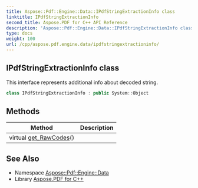 ```yaml
---
title: Aspose::Pdf::Engine::Data::IPdfStringExtractionInfo class
linktitle: IPdfStringExtractionInfo
second_title: Aspose.PDF for C++ API Reference
description: 'Aspose::Pdf::Engine::Data::IPdfStringExtractionInfo class. This interface represents additional info about decoded string in C++.'
type: docs
weight: 100
url: /cpp/aspose.pdf.engine.data/ipdfstringextractioninfo/
---
```

## IPdfStringExtractionInfo class


This interface represents additional info about decoded string.

```cpp
class IPdfStringExtractionInfo : public System::Object
```

## Methods

| Method | Description |
| --- | --- |
| virtual [get_RawCodes](./get_rawcodes/)() |  |
## See Also

* Namespace [Aspose::Pdf::Engine::Data](../)
* Library [Aspose.PDF for C++](../../)
